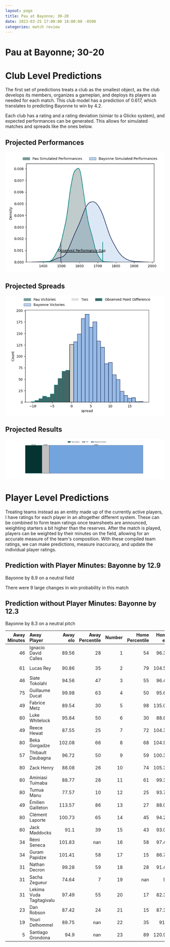 ```yaml
---  
layout: page  
title: Pau at Bayonne; 30-20  
date: 2023-03-25 17:00:00 18:00:00 -0500  
categories: match review  
---
```

# Pau at Bayonne; 30-20

# Club Level Predictions


The first set of predictions treats a club as the smallest object, as the club develops its members, organizes a gameplan, and deploys its players as needed for each match. This club model has a prediction of 0.617, which translates to predicting Bayonne to win by 4.2.

Each club has a rating and a rating deviation (simiar to a Glicko system), and expected performances can be generated. This allows for simulated matches and spreads like the ones below.
## Projected Performances


![Projected Performances](plots/performances_2023-03-25-Bayonne-Pau.png)
## Projected Spreads


![Projected Spreads](plots/spreads_2023-03-25-Bayonne-Pau.png)
## Projected Results


![Projected Results](plots/resultbar_2023-03-25-Bayonne-Pau.png)
# Player Level Predictions


Treating teams instead as an entity made up of the currently active players, I have ratings for each player in an altogether different system. These can be combined to form team ratings once teamsheets are announced, weighting starters a bit higher than the reserves. After the match is played, players can be weighted by their minutes on the field, allowing for an accurate measure of the team's composition. With these compiled team ratings, we can make predictions, measure inaccuracy, and update the individual player ratings.
## Prediction with Player Minutes: Bayonne by 12.9


Bayonne by 8.9 on a neutral field

There were 9 large changes in win probability in this match
## Prediction without Player Minutes: Bayonne by 12.3


Bayonne by 8.3 on a neutral pitch



|   Away Minutes | Away Player              |   Away elo |   Away Percentile |   Number |   Home Percentile |   Home elo | Home Player           |   Home Minutes |
|---------------:|:-------------------------|-----------:|------------------:|---------:|------------------:|-----------:|:----------------------|---------------:|
|             46 | Ignacio David Calles     |      89.56 |                28 |        1 |                54 |      96.32 | Swan Cormenier        |             24 |
|             61 | Lucas Rey                |      90.86 |                35 |        2 |                79 |     104.56 | Facundo Bosch         |             60 |
|             46 | Siate Tokolahi           |      94.56 |                47 |        3 |                55 |      96.45 | Pascal Cotet          |             65 |
|             75 | Guillaume Ducat          |      99.98 |                63 |        4 |                50 |      95.66 | Denis Marchois        |             51 |
|             49 | Fabrice Metz             |      89.54 |                30 |        5 |                98 |     135.05 | Thomas Ceyte          |             80 |
|             80 | Luke Whitelock           |      95.84 |                50 |        6 |                30 |      88.88 | Pierre Huguet         |             60 |
|             49 | Reece Hewat              |      87.55 |                25 |        7 |                72 |     104.34 | Baptiste Heguy        |             80 |
|             80 | Beka Gorgadze            |     102.08 |                66 |        8 |                68 |     104.93 | Uzair Cassiem         |             80 |
|             57 | Thibault Daubagna        |      96.72 |                50 |        9 |                59 |     100.35 | Guillaume Rouet       |             68 |
|             80 | Zack Henry               |      88.08 |                26 |       10 |                74 |     105.33 | Camille Lopez         |             80 |
|             80 | Aminiasi Tuimaba         |      88.77 |                28 |       11 |                61 |      99.37 | Rémy Baget            |             80 |
|             80 | Tumua Manu               |      77.57 |                10 |       12 |                25 |      93.74 | Eneriko Buliruarua    |             61 |
|             49 | Émilien Gailleton        |     113.57 |                86 |       13 |                27 |      88.06 | Sireli Maqala         |             80 |
|             80 | Clément Laporte          |     100.73 |                65 |       14 |                45 |      94.27 | Marland Yarde         |             80 |
|             80 | Jack Maddocks            |      91.1  |                39 |       15 |                43 |      93.05 | Yohan Orabé           |             74 |
|             34 | Rémi Seneca              |     101.83 |               nan |       16 |                58 |      97.41 | Matis Perchaud        |             56 |
|             34 | Guram Papidze            |     101.41 |                58 |       17 |                15 |      86.78 | Manuel Leindekar      |             29 |
|             31 | Nathan Decron            |      99.28 |                59 |       18 |                28 |      91.42 | Torsten van Jaarsveld |             20 |
|             31 | Sacha Zegueur            |      74.64 |                 7 |       19 |               nan |      95    | Olajuwon Noah         |             20 |
|             31 | Lekima Vuda Tagitagivalu |      97.49 |                55 |       20 |                17 |      82.38 | Peyo Muscarditz       |             19 |
|             23 | Dan Robson               |      87.42 |                24 |       21 |                15 |      87.37 | Pieter Ernst Scholtz  |             15 |
|             19 | Youri Delhommel          |      89.75 |               nan |       22 |                35 |      91.1  | Maxime Machenaud      |             12 |
|              5 | Santiago Grondona        |      94.9  |               nan |       23 |                89 |     120.94 | Thomas Dolhagaray     |              6 |

